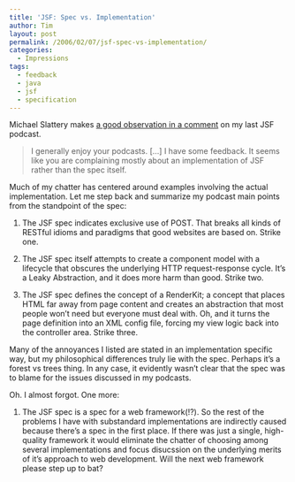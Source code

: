 ```yaml
---
title: 'JSF: Spec vs. Implementation'
author: Tim
layout: post
permalink: /2006/02/07/jsf-spec-vs-implementation/
categories:
  - Impressions
tags:
  - feedback
  - java
  - jsf
  - specification
---
```

Michael Slattery makes [a good observation in a comment][1] on my last JSF podcast.

> I generally enjoy your podcasts. [&#8230;] I have some feedback. It seems like you are complaining mostly about an implementation of JSF rather than the spec itself.

Much of my chatter has centered around examples involving the actual implementation. Let me step back and summarize my podcast main points from the standpoint of the spec:

  1. The JSF spec indicates exclusive use of POST. That breaks all kinds of RESTful idioms and paradigms that good websites are based on. Strike one.

  2. The JSF spec itself attempts to create a component model with a lifecycle that obscures the underlying HTTP request-response cycle. It&#8217;s a Leaky Abstraction, and it does more harm than good. Strike two.

  3. The JSF spec defines the concept of a RenderKit; a concept that places HTML far away from page content and creates an abstraction that most people won&#8217;t need but everyone must deal with. Oh, and it turns the page definition into an XML config file, forcing my view logic back into the controller area. Strike three.

Many of the annoyances I listed are stated in an implementation specific way, but my philosophical differences truly lie with the spec. Perhaps it&#8217;s a forest vs trees thing. In any case, it evidently wasn&#8217;t clear that the spec was to blame for the issues discussed in my podcasts.

Oh. I almost forgot. One more:

  1. The JSF spec is a spec for a web framework(!?). So the rest of the problems I have with substandard implementations are indirectly caused because there&#8217;s a spec in the first place. If there was just a single, high-quality framework it would eliminate the chatter of choosing among several implementations and focus disucssion on the underlying merits of it&#8217;s approach to web development. Will the next web framework please step up to bat?

 [1]: http://timshadel.com/blog/2006/02/03/jsf-renderkit-blues/#comment-186

